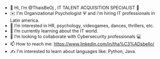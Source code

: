 - 👋 Hi, I’m @ThaisBeOj , IT TALENT ACQUISITION SPECIALIST 📢
- ✉️ I'm Organizational Psychologist Ψ and i'm hiring IT professionals in Latin america. 
- 👀 I’m interested in HR, psychology, videogames, dances, thrillers, etc.
- 🌱 I’m currently learning about the IT world.
- 💞️ I’m looking to collaborate with Cybersecurity professionals 💻
- 📫 How to reach me: https://www.linkedin.com/in/tha%C3%ADsbello/
- ✍️ I'm interested to learn about languages like: Python, Java.

<!---
ThaisBeOj/ThaisBeOj is a ✨ special ✨ repository because its `README.md` (this file) appears on your GitHub profile.
You can click the Preview link to take a look at your changes.
--->
